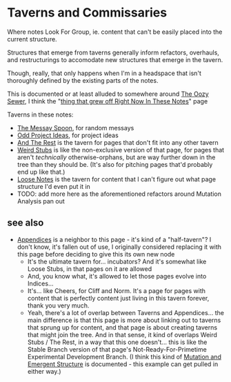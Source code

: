 # Taverns and Commissaries

Where notes Look For Group, ie. content that can't be easily placed into the current structure.

Structures that emerge from taverns generally inform refactors, overhauls, and restructurings to accomodate new structures that emerge in the tavern.

Though, really, that only happens when I'm in a headspace that isn't thoroughly defined by the existing parts of the notes.

This is documented or at least alluded to somewhere around [The Oozy Sewer](379558c6-0383-4726-9cdb-9e5a89784dfa.md), I think the "[thing that grew off Right Now In These Notes](9d2999b6-8d6d-417b-9a60-36df93a05192.md)" page

Taverns in these notes:

- [The Messay Spoon](7fa477ff-839e-4f7f-ad26-da48021fa2e9.md), for random messays
- [Odd Project Ideas](cbe928d9-338d-402c-a1c3-5c1ab5704bb5.md), for project ideas
- [And The Rest](fd071a93-8373-4adc-84c6-ae781c7d0442.md) is the tavern for pages that don't fit into any other tavern
- [Weird Stubs](231786d3-4a9b-4451-9df1-e2049b90b0fe.md) is like the non-exclusive version of that page, for pages that aren't *technically* otherwise-orphans, but are way further down in the tree than they should be. (It's also for pitching pages that'd probably end up like that.)
- [Loose Notes](ff47c3c8-6686-4225-ba27-23f61c604e0d.md) is the tavern for content that I can't figure out what page structure I'd even put it in
- TODO: add more here as the aforementioned refactors around Mutation Analysis pan out

## see also

- [Appendices](f161276f-fd3c-49bb-93b1-3e99aab9e266.md) is a neighbor to this page - it's kind of a "half-tavern"? I don't know, it's fallen out of use, I originally considered replacing it with this page before deciding to give this its own new node
  - It's the ultimate tavern for... incubators? And it's somewhat like Loose Stubs, in that pages on it are allowed
  - And, you know what, it's allowed to let those pages evolve into Indices...
  - It's... like Cheers, for Cliff and Norm. It's a page for pages with content that is perfectly content just living in this tavern forever, thank you very much.
  - Yeah, there's a lot of overlap between Taverns and Appendices... the main difference is that this page is more about linking out to taverns that sprung up for content, and that page is about creating taverns that might join the tree. And in that sense, it kind of overlaps Weird Stubs / The Rest, in a way that this one doesn't... this is like the Stable Branch version of that page's Not-Ready-For-Primetime Experimental Development Branch. (I think this kind of [Mutation and Emergent Structure](379558c6-0383-4726-9cdb-9e5a89784dfa.md) is documented - this example can get pulled in either way.)
